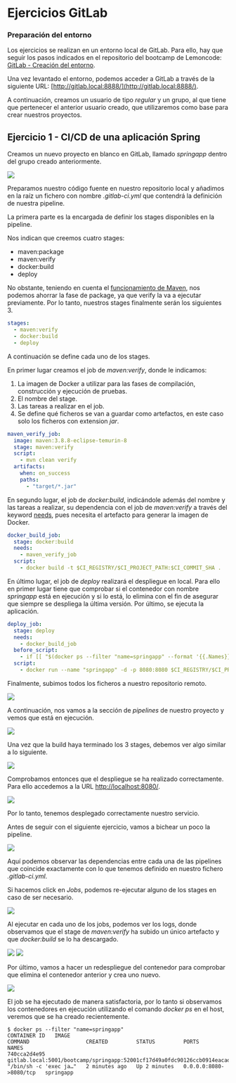 # Ejercicios GitLab

### Preparación del entorno

Los ejercicios se realizan en un entorno local de GitLab. Para ello, hay que seguir los pasos indicados en el repositorio del bootcamp de Lemoncode: [GitLab - Creación del entorno](https://github.com/Lemoncode/bootcamp-devops-lemoncode/blob/master/03-cd/02-gitlab/README.md#creaci%C3%B3n-del-entorno).

Una vez levantado el entorno, podemos acceder a GitLab a través de la siguiente URL: [http://gitlab.local:8888/](http://gitlab.local:8888/).

A continuación, creamos un usuario de tipo *regular* y un grupo, al que tiene que pertenecer el anterior usuario creado, que utilizaremos como base para crear nuestros proyectos.

## Ejercicio 1 - CI/CD de una aplicación Spring

Creamos un nuevo proyecto en blanco en GitLab, llamado *springapp* dentro del grupo creado anteriormente.

![](./images/01_create_project.png)

Preparamos nuestro código fuente en nuestro repositorio local y añadimos en la raíz un fichero con nombre *.gitlab-ci.yml* que contendrá la definición de nuestra pipeline.

La primera parte es la encargada de definir los stages disponibles en la pipeline.

Nos indican que creemos cuatro stages:
 - maven:package
 - maven:verify
 - docker:build
 - deploy

No obstante, teniendo en cuenta el [funcionamiento de Maven](https://maven.apache.org/guides/introduction/introduction-to-the-lifecycle.html#a-build-lifecycle-is-made-up-of-phases), nos podemos ahorrar la fase de package, ya que verify la va a ejecutar previamente. Por lo tanto, nuestros stages finalmente serán los siguientes 3.

```yaml
stages:
  - maven:verify
  - docker:build
  - deploy
```
A continuación se define cada uno de los stages. 

En primer lugar creamos el job de *maven:verify*, donde le indicamos:
 1. La imagen de Docker a utilizar para las fases de compilación, construcción y ejecución de pruebas. 
 2. El nombre del stage.
 3. Las tareas a realizar en el job.
 4. Se define qué ficheros se van a guardar como artefactos, en este caso solo los ficheros con extension *jar*.

```yaml
maven_verify_job:
  image: maven:3.8.8-eclipse-temurin-8
  stage: maven:verify
  script:
    - mvn clean verify
  artifacts:
    when: on_success
    paths:
      - "target/*.jar"
```

En segundo lugar, el job de *docker:build*, indicándole además del nombre y las tareas a realizar, su dependencia con el job de *maven:verify* a través del keyword [needs](https://docs.gitlab.com/ee/ci/yaml/#needsartifacts), pues necesita el artefacto para generar la imagen de Docker.

```yaml
docker_build_job:
  stage: docker:build
  needs:
    - maven_verify_job
  script:
    - docker build -t $CI_REGISTRY/$CI_PROJECT_PATH:$CI_COMMIT_SHA . 
```

En último lugar, el job de *deploy* realizará el despliegue en local. Para ello en primer lugar tiene que comprobar si el contenedor con nombre *springapp* está en ejecución y si lo está, lo elimina con el fin de asegurar que siempre se despliega la última versión. Por último, se ejecuta la aplicación.

```yaml
deploy_job:
  stage: deploy
  needs:
    - docker_build_job
  before_script:
    - if [[ "$(docker ps --filter "name=springapp" --format '{{.Names}}')" == "springapp" ]]; then  docker rm -f springapp;  fi
  script:
    - docker run --name "springapp" -d -p 8080:8080 $CI_REGISTRY/$CI_PROJECT_PATH:$CI_COMMIT_SHA
```

Finalmente, subimos todos los ficheros a nuestro repositorio remoto.

![](./images/02_add_files.png)

A continuación, nos vamos a la sección de *pipelines* de nuestro proyecto y vemos que está en ejecución.

![](./images/03_pipeline_build.png)

Una vez que la build haya terminado los 3 stages, debemos ver algo similar a lo siguiente.

![](./images/04_successful_build.png)

Comprobamos entonces que el despliegue se ha realizado correctamente. Para ello accedemos a la URL [http://localhost:8080/](http://localhost:8080/).

![](./images/05_springapp_url.png)

Por lo tanto, tenemos desplegado correctamente nuestro servicio.

Antes de seguir con el siguiente ejercicio, vamos a bichear un poco la pipeline.

![](./images/06_pipeline_breakdown.png)

Aquí podemos observar las dependencias entre cada una de las pipelines que coincide exactamente con lo que tenemos definido en nuestro fichero *.gitlab-ci.yml*.

Si hacemos click en *Jobs*, podemos re-ejecutar alguno de los stages en caso de ser necesario.

![](./images/07_pipeline_jobs.png)

Al ejecutar en cada uno de los jobs, podemos ver los logs, donde observamos que el stage de *maven:verify* ha subido un único artefacto y que *docker:build* se lo ha descargado.

![](./images/08_maven_upload.png)
![](./images/09_docker_download.png)

Por último, vamos a hacer un redespliegue del contenedor para comprobar que elimina el contenedor anterior y crea uno nuevo.

![](./images/10_deploy_retry.png)

El job se ha ejecutado de manera satisfactoria, por lo tanto si observamos los contenedores en ejecución utilizando el comando *docker ps* en el host, veremos que se ha creado recientemente.

```shell
$ docker ps --filter "name=springapp"
CONTAINER ID   IMAGE                                                                           COMMAND                  CREATED         STATUS         PORTS                    NAMES    
740cca2d4e95   gitlab.local:5001/bootcamp/springapp:52001cf17d49a0fdc90126ccb0914eacad2cd899   "/bin/sh -c 'exec ja…"   2 minutes ago   Up 2 minutes   0.0.0.0:8080->8080/tcp   springapp
```